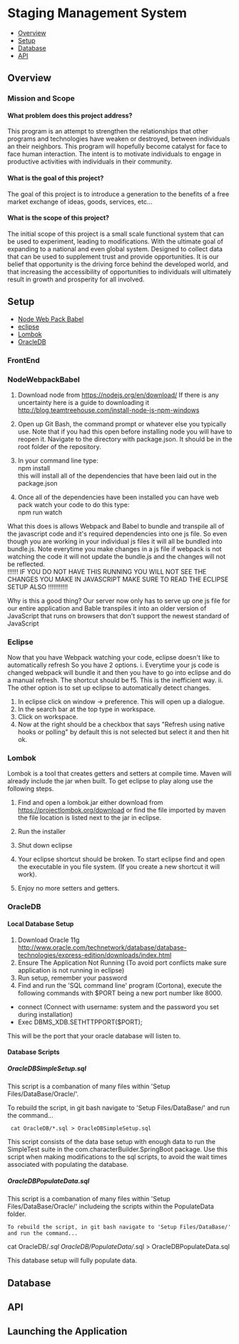 # Staging Management System
* [Overview](#overview)
* [Setup](#setup)
* [Database](#database)
* [API](#api)

## Overview

### Mission and Scope

#### What problem does this project address?
This program is an attempt to strengthen the relationships that other programs and technologies have weaken or destroyed, between individuals an their neighbors. This program will hopefully become catalyst for face to face human interaction. The intent is to motivate individuals to engage in productive activities with individuals in their community.

#### What is the goal of this project?
The goal of this project is to introduce a generation to the benefits of a free market exchange of ideas, goods, services, etc...

#### What is the scope of this project?
The initial scope of this project is a small scale functional system that can be used to experiment, leading to modifications. With the ultimate goal of expanding to a national and even global system. Designed to collect data that can be used to supplement trust and provide opportunities. It is our belief that opportunity is the driving force behind the developed world, and that increasing the accessibility of opportunities to individuals will ultimately result in growth and prosperity for all involved.

## Setup
* [Node Web Pack Babel](#nodewebpackbabel)
* [eclipse](#eclpse)
* [Lombok](#lombok)
* [OracleDB](#oracledb)

### FrontEnd
### NodeWebpackBabel
1. Download node from https://nodejs.org/en/download/
If there is any uncertainty here is a guide to downloading it
http://blog.teamtreehouse.com/install-node-js-npm-windows

2. Open up Git Bash, the command prompt or whatever else you typically use. Note that if you had this open before installing node
    you will have to reopen it. Navigate to the directory with package.json. It should be in the root folder of the repository.

3. In your command line type: <br />
    npm install <br />
this will install all of the dependencies that have been laid out in the package.json

4. Once all of the dependencies have been installed you can have web pack watch
your code to do this type: <br />
    npm run watch

What this does is allows Webpack and Babel to bundle and transpile all of the
javascript code and it's required dependencies into one js file.
So even though you are working in your individual js files it will all be
bundled into bundle.js. Note everytime you make changes in a js file if webpack is not
watching the code it will not update the bundle.js and the changes will not be reflected.<br />
!!!!!! IF YOU DO NOT HAVE THIS RUNNING YOU WILL NOT SEE THE CHANGES YOU MAKE IN JAVASCRIPT MAKE SURE TO READ THE ECLIPSE SETUP ALSO !!!!!!!!!!!


Why is this a good thing?
Our server now only has to serve up one js file for our entire application
and Bable transpiles it into an older version of JavaScript
that runs on browsers that don't support the newest standard of JavaScript

### Eclipse
Now that you have Webpack watching your code, eclipse doesn't like to automatically refresh
So you have 2 options.
i. Everytime your js code is changed webpack will bundle it and then you have to go into eclipse
and do a manual refresh. The shortcut should be f5. This is the inefficient way.
ii. The other option is to set up eclipse to automatically detect changes.
1. In eclipse click on window -> preference. This will open up a dialogue.
2. In the search bar at the top type in workspace.
3. Click on workspace.
4. Now at the right should be a checkbox that says "Refresh using native hooks or polling"
by default this is not selected but select it and then hit ok.

### Lombok
Lombok is a tool that creates getters and setters at compile time. Maven will already include the jar when built. To get eclipse to play along use the following steps.

1. Find and open a lombok.jar either download from https://projectlombok.org/download or find the file imported by maven the file location is listed next to the jar in eclipse.

2. Run the installer

3. Shut down eclipse

4. Your eclipse shortcut should be broken. To start eclipse find and open the executable in you file system. (If you create a new shortcut it will work).

5. Enjoy no more setters and getters.



### OracleDB
#### Local Database Setup
1. Download Oracle 11g http://www.oracle.com/technetwork/database/database-technologies/express-edition/downloads/index.html
2. Ensure The Application Not Running (To avoid port conflicts make sure application is not running in eclipse)
2. Run setup, remember your password
3. Find and run the 'SQL command line' program (Cortona), execute the following commands with $PORT being a new port number like 8000.
  - connect (Connect with username: system and the password you set during installation)
  - Exec DBMS_XDB.SETHTTPPORT($PORT);

This will be the port that your oracle database will listen to.

#### Database Scripts
##### OracleDBSimpleSetup.sql
This script is a combanation of many files within 'Setup Files/DataBase/Oracle/'.

To rebuild the script, in git bash navigate to 'Setup Files/DataBase/' and run the command...

     cat OracleDB/*.sql > OracleDBSimpleSetup.sql

This script consists of the data base setup with enough data to run the SimpleTest suite in the com.characterBuilder.SpringBoot package. Use this script when making modifications to the sql scripts, to avoid the wait times associated with populating the database.

##### OracleDBPopulateData.sql
This script is a combanation of many files within 'Setup Files/DataBase/Oracle/' includeing the scripts within the PopulateData folder.

    To rebuild the script, in git bash navigate to 'Setup Files/DataBase/' and run the command...

cat OracleDB/*.sql OracleDB/PopulateData/*.sql > OracleDBPopulateData.sql

This database setup will fully populate data.


## Database

## API

## Launching the Application
